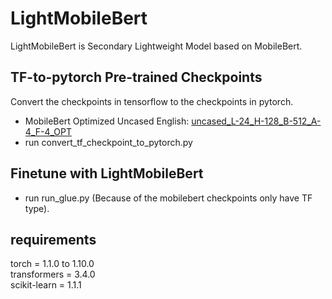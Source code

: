 # LightMobileBert
LightMobileBert is Secondary Lightweight Model based on MobileBert.


## TF-to-pytorch Pre-trained Checkpoints
Convert the checkpoints in tensorflow to the checkpoints in pytorch.<br>

* MobileBert Optimized Uncased English: [uncased_L-24_H-128_B-512_A-4_F-4_OPT](https://storage.googleapis.com/cloud-tpu-checkpoints/mobilebert/uncased_L-24_H-128_B-512_A-4_F-4_OPT.tar.gz)<br>
* run convert_tf_checkpoint_to_pytorch.py


## Finetune with LightMobileBert
* run run_glue.py (Because of the mobilebert checkpoints only have TF type).

## requirements
torch = 1.1.0 to 1.10.0<br>
transformers = 3.4.0<br>
scikit-learn = 1.1.1<br>



